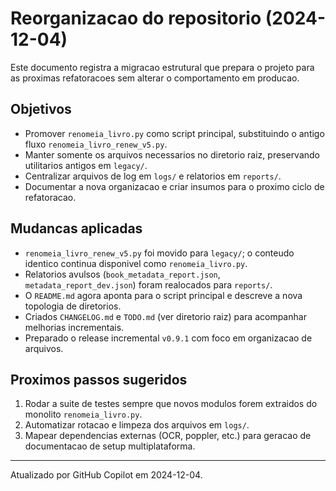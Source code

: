 # Reorganizacao do repositorio (2024-12-04)

Este documento registra a migracao estrutural que prepara o projeto para as proximas refatoracoes sem alterar o comportamento em producao.

## Objetivos

- Promover `renomeia_livro.py` como script principal, substituindo o antigo fluxo `renomeia_livro_renew_v5.py`.
- Manter somente os arquivos necessarios no diretorio raiz, preservando utilitarios antigos em `legacy/`.
- Centralizar arquivos de log em `logs/` e relatorios em `reports/`.
- Documentar a nova organizacao e criar insumos para o proximo ciclo de refatoracao.

## Mudancas aplicadas

- `renomeia_livro_renew_v5.py` foi movido para `legacy/`; o conteudo identico continua disponivel como `renomeia_livro.py`.
- Relatorios avulsos (`book_metadata_report.json`, `metadata_report_dev.json`) foram realocados para `reports/`.
- O `README.md` agora aponta para o script principal e descreve a nova topologia de diretorios.
- Criados `CHANGELOG.md` e `TODO.md` (ver diretorio raiz) para acompanhar melhorias incrementais.
- Preparado o release incremental `v0.9.1` com foco em organizacao de arquivos.

## Proximos passos sugeridos

1. Rodar a suite de testes sempre que novos modulos forem extraidos do monolito `renomeia_livro.py`.
2. Automatizar rotacao e limpeza dos arquivos em `logs/`.
3. Mapear dependencias externas (OCR, poppler, etc.) para geracao de documentacao de setup multiplataforma.

---
Atualizado por GitHub Copilot em 2024-12-04.
